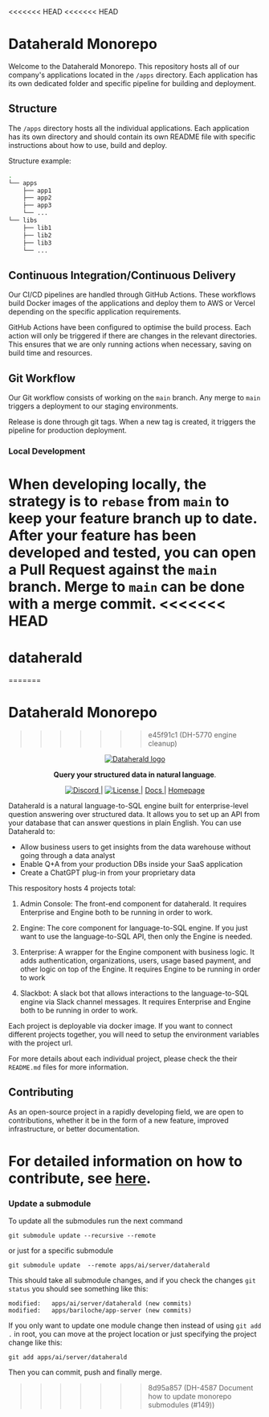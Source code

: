 <<<<<<< HEAD
<<<<<<< HEAD
# Dataherald Monorepo

Welcome to the Dataherald Monorepo. This repository hosts all of our company's applications located in the `/apps` directory. Each application has its own dedicated folder and specific pipeline for building and deployment.

## Structure

The `/apps` directory hosts all the individual applications. Each application has its own directory and should contain its own README file with specific instructions about how to use, build and deploy.

Structure example:

```bash
.
└── apps
    ├── app1
    ├── app2
    ├── app3
    └── ...
└── libs
    ├── lib1
    ├── lib2
    ├── lib3
    └── ...
```

## Continuous Integration/Continuous Delivery

Our CI/CD pipelines are handled through GitHub Actions. These workflows build Docker images of the applications and deploy them to AWS or Vercel depending on the specific application requirements.

GitHub Actions have been configured to optimise the build process. Each action will only be triggered if there are changes in the relevant directories. This ensures that we are only running actions when necessary, saving on build time and resources.

## Git Workflow

Our Git workflow consists of working on the `main` branch. Any merge to `main` triggers a deployment to our staging environments.

Release is done through git tags. When a new tag is created, it triggers the pipeline for production deployment.

### Local Development

When developing locally, the strategy is to `rebase` from `main` to keep your feature branch up to date. After your feature has been developed and tested, you can open a Pull Request against the `main` branch. Merge to `main` can be done with a merge commit.
<<<<<<< HEAD
=======
# dataherald
=======
# Dataherald Monorepo
>>>>>>> e45f91c1 (DH-5770 engine cleanup)

<p align="center">
  <a href="https://dataherald.com"><img src="https://files.dataherald.com/logos/dataherald.png" alt="Dataherald logo"></a>
</p>

<p align="center">
    <b>Query your structured data in natural language</b>. <br />
</p>

<p align="center">
  <a href="https://discord.gg/A59Uxyy2k9" target="_blank">
      <img src="https://img.shields.io/discord/1138593282184716441" alt="Discord">
  </a> |
  <a href="./LICENSE" target="_blank">
      <img src="https://img.shields.io/static/v1?label=license&message=Apache 2.0&color=white" alt="License">
  </a> |
  <a href="https://dataherald.readthedocs.io/" target="_blank">
      Docs
  </a> |
  <a href="https://www.dataherald.com/" target="_blank">
      Homepage
  </a>
</p>

Dataherald is a natural language-to-SQL engine built for enterprise-level question answering over structured data. It allows you to set up an API from your database that can answer questions in plain English. You can use Dataherald to:

- Allow business users to get insights from the data warehouse without going through a data analyst
- Enable Q+A from your production DBs inside your SaaS application
- Create a ChatGPT plug-in from your proprietary data

This respository hosts 4 projects total: 

1. Admin Console: The front-end component for dataherald. It requires Enterprise and Engine both to be running in order to work.

2. Engine: The core component for language-to-SQL engine. If you just want to use the language-to-SQL API, then only the Engine is needed.

3. Enterprise: A wrapper for the Engine component with business logic. It adds authentication, organizations, users, usage based payment, and other logic on top of the Engine. It requires Engine to be running in order to work

3. Slackbot: A slack bot that allows interactions to the language-to-SQL engine via Slack channel messages. It requires Enterprise and Engine both to be running in order to work.

Each project is deployable via docker image. If you want to connect different projects together, you will need to setup the environment variables with the project url.

For more details about each individual project, please check the their `README.md` files for more information.

## Contributing
As an open-source project in a rapidly developing field, we are open to contributions, whether it be in the form of a new feature, improved infrastructure, or better documentation.

For detailed information on how to contribute, see [here](CONTRIBUTING.md).
=======

### Update a submodule
To update all the submodules run the next command
```
git submodule update --recursive --remote
```
or just for a specific submodule
```
git submodule update  --remote apps/ai/server/dataherald
```

This should take all submodule changes, and if you check the changes `git status` you should see something like this:
```
modified:   apps/ai/server/dataherald (new commits)
modified:   apps/bariloche/app-server (new commits)
```
If you only want to update one module change then instead of using `git add .` in root, you can move at the project location or 
just specifying the project change like this:
```
git add apps/ai/server/dataherald
```
Then you can commit, push and finally merge.
>>>>>>> 8d95a857 (DH-4587 Document how to update monorepo submodules (#149))
